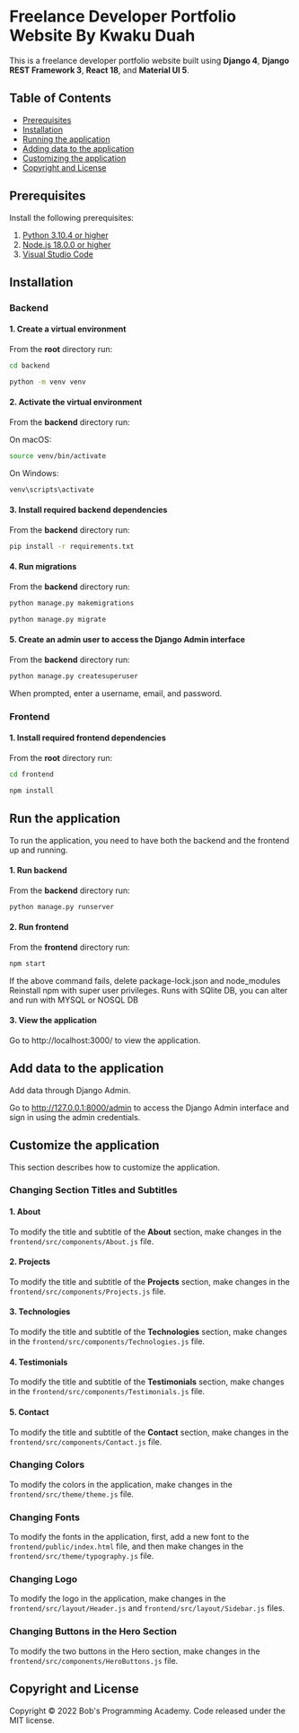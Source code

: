 # Freelance Developer Portfolio Website By Kwaku Duah

This is a freelance developer portfolio website built using **Django 4**, **Django REST Framework 3**, **React 18**, and **Material UI 5**.




## Table of Contents 
- [Prerequisites](#prerequisites)
- [Installation](#installation)
- [Running the application](#run-the-application)
- [Adding data to the application](#add-data-to-the-application)
- [Customizing the application](#customize-the-application)
- [Copyright and License](#copyright-and-license)


## Prerequisites

Install the following prerequisites:

1. [Python 3.10.4 or higher](https://www.python.org/downloads/)
2. [Node.js 18.0.0 or higher](https://nodejs.org/en/)
3. [Visual Studio Code](https://code.visualstudio.com/download)


## Installation

### Backend

#### 1. Create a virtual environment

From the **root** directory run:

```bash
cd backend
```
```bash
python -m venv venv
```

#### 2. Activate the virtual environment

From the **backend** directory run:

On macOS:

```bash
source venv/bin/activate
```

On Windows:

```bash
venv\scripts\activate
```

#### 3. Install required backend dependencies

From the **backend** directory run:

```bash
pip install -r requirements.txt
```

#### 4. Run migrations

From the **backend** directory run:

```bash
python manage.py makemigrations
```
```bash
python manage.py migrate
```

#### 5. Create an admin user to access the Django Admin interface

From the **backend** directory run:

```bash
python manage.py createsuperuser
```

When prompted, enter a username, email, and password.

### Frontend

#### 1. Install required frontend dependencies

From the **root** directory run:

```bash
cd frontend
```
```bash
npm install
```

## Run the application

To run the application, you need to have both the backend and the frontend up and running.

#### 1. Run backend

From the **backend** directory run:

```bash
python manage.py runserver
```

#### 2. Run frontend

From the **frontend** directory run:

```bash
npm start
```
If the above command fails, delete package-lock.json and node_modules
Reinstall npm with super user privileges.
Runs with SQlite DB, you can alter and run with MYSQL or NOSQL DB

#### 3. View the application

Go to http://localhost:3000/ to view the application.


## Add data to the application

Add data through Django Admin.

Go to http://127.0.0.1:8000/admin to access the Django Admin interface and sign in using the admin credentials.

## Customize the application

This section describes how to customize the application. 

### Changing Section Titles and Subtitles 

#### 1. About

To modify the title and subtitle of the **About** section, make changes in the ```frontend/src/components/About.js``` file.

#### 2. Projects

To modify the title and subtitle of the **Projects** section, make changes in the ```frontend/src/components/Projects.js``` file.

#### 3. Technologies

To modify the title and subtitle of the **Technologies** section, make changes in the ```frontend/src/components/Technologies.js``` file.

#### 4. Testimonials

To modify the title and subtitle of the **Testimonials** section, make changes in the ```frontend/src/components/Testimonials.js``` file.

#### 5. Contact

To modify the title and subtitle of the **Contact** section, make changes in the ```frontend/src/components/Contact.js``` file.

### Changing Colors

To modify the colors in the application, make changes in the ```frontend/src/theme/theme.js``` file.

### Changing Fonts

To modify the fonts in the application, first, add a new font to the ```frontend/public/index.html``` file, and then make changes in the ```frontend/src/theme/typography.js``` file.

### Changing Logo

To modify the logo in the application, make changes in the ```frontend/src/layout/Header.js``` and ```frontend/src/layout/Sidebar.js``` files.

### Changing Buttons in the Hero Section

To modify the two buttons in the Hero section, make changes in the ```frontend/src/components/HeroButtons.js``` file.


## Copyright and License

Copyright © 2022 Bob's Programming Academy. Code released under the MIT license.


